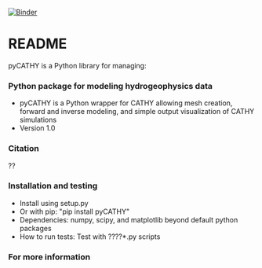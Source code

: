[![Binder](https://mybinder.org/badge_logo.svg)](https://mybinder.org/v2/gh/BenjMy/pycathy_wrapper.git/)


# README #

pyCATHY is a Python library for managing:

### Python package for modeling hydrogeophysics data ###

* pyCATHY is a Python wrapper for CATHY allowing mesh creation, forward and inverse modeling, and simple output visualization of CATHY simulations
* Version 1.0

### Citation ###

??

### Installation and testing ###

* Install using setup.py
* Or with pip: "pip install pyCATHY"
* Dependencies: numpy, scipy, and matplotlib beyond default python packages
* How to run tests: Test with ??\??*.py scripts


### For more information ###
